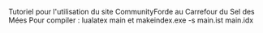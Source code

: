 Tutoriel pour l'utilisation du site CommunityForde au Carrefour du Sel des Mées
Pour compiler :
lualatex main
et
makeindex.exe -s main.ist main.idx

